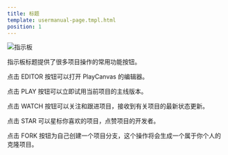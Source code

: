 ```yaml
---
title: 标题
template: usermanual-page.tmpl.html
position: 1
---
```


![指示板][1]

指示板标题提供了很多项目操作的常用功能按钮。

点击 EDITOR 按钮可以打开 PlayCanvas 的编辑器。

点击 PLAY 按钮可以立即试用当前项目的主线版本。

点击 WATCH 按钮可以关注和跟进项目，接收到有关项目的最新状态更新。

点击 STAR 可以星标你喜欢的项目，点赞项目的开发者。

点击 FORK 按钮为自己创建一个项目分支，这个操作将会生成一个属于你个人的克隆项目。

[1]: /images/platform/dashboard_header.jpg

